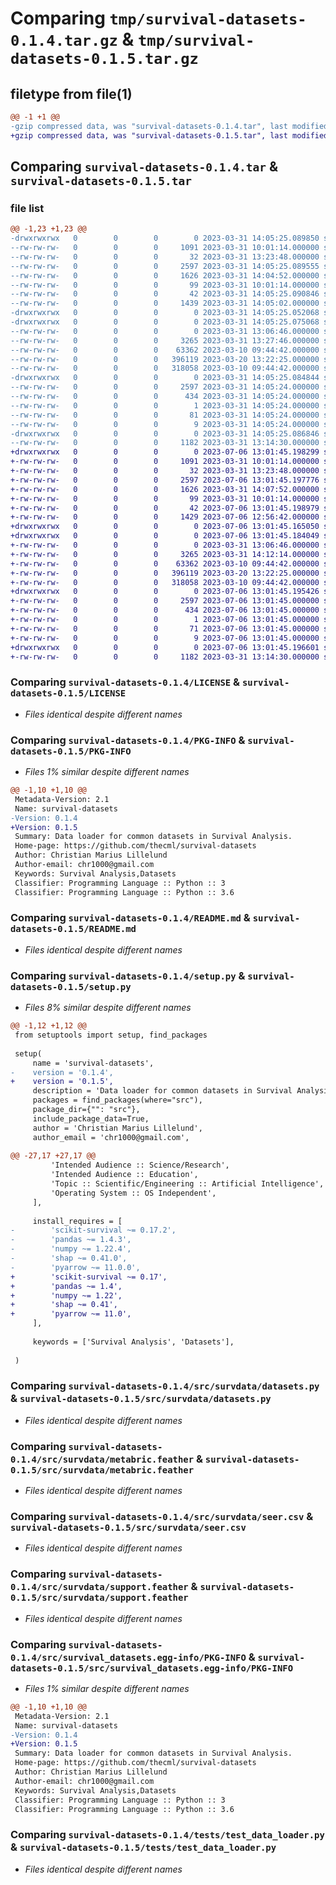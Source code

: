 # Comparing `tmp/survival-datasets-0.1.4.tar.gz` & `tmp/survival-datasets-0.1.5.tar.gz`

## filetype from file(1)

```diff
@@ -1 +1 @@
-gzip compressed data, was "survival-datasets-0.1.4.tar", last modified: Fri Mar 31 14:05:25 2023, max compression
+gzip compressed data, was "survival-datasets-0.1.5.tar", last modified: Thu Jul  6 13:01:45 2023, max compression
```

## Comparing `survival-datasets-0.1.4.tar` & `survival-datasets-0.1.5.tar`

### file list

```diff
@@ -1,23 +1,23 @@
-drwxrwxrwx   0        0        0        0 2023-03-31 14:05:25.089850 survival-datasets-0.1.4/
--rw-rw-rw-   0        0        0     1091 2023-03-31 10:01:14.000000 survival-datasets-0.1.4/LICENSE
--rw-rw-rw-   0        0        0       32 2023-03-31 13:23:48.000000 survival-datasets-0.1.4/MANIFEST.in
--rw-rw-rw-   0        0        0     2597 2023-03-31 14:05:25.089555 survival-datasets-0.1.4/PKG-INFO
--rw-rw-rw-   0        0        0     1626 2023-03-31 14:04:52.000000 survival-datasets-0.1.4/README.md
--rw-rw-rw-   0        0        0       99 2023-03-31 10:01:14.000000 survival-datasets-0.1.4/pyproject.toml
--rw-rw-rw-   0        0        0       42 2023-03-31 14:05:25.090846 survival-datasets-0.1.4/setup.cfg
--rw-rw-rw-   0        0        0     1439 2023-03-31 14:05:02.000000 survival-datasets-0.1.4/setup.py
-drwxrwxrwx   0        0        0        0 2023-03-31 14:05:25.052068 survival-datasets-0.1.4/src/
-drwxrwxrwx   0        0        0        0 2023-03-31 14:05:25.075068 survival-datasets-0.1.4/src/survdata/
--rw-rw-rw-   0        0        0        0 2023-03-31 13:06:46.000000 survival-datasets-0.1.4/src/survdata/__init__.py
--rw-rw-rw-   0        0        0     3265 2023-03-31 13:27:46.000000 survival-datasets-0.1.4/src/survdata/datasets.py
--rw-rw-rw-   0        0        0    63362 2023-03-10 09:44:42.000000 survival-datasets-0.1.4/src/survdata/metabric.feather
--rw-rw-rw-   0        0        0   396119 2023-03-20 13:22:25.000000 survival-datasets-0.1.4/src/survdata/seer.csv
--rw-rw-rw-   0        0        0   318058 2023-03-10 09:44:42.000000 survival-datasets-0.1.4/src/survdata/support.feather
-drwxrwxrwx   0        0        0        0 2023-03-31 14:05:25.084844 survival-datasets-0.1.4/src/survival_datasets.egg-info/
--rw-rw-rw-   0        0        0     2597 2023-03-31 14:05:24.000000 survival-datasets-0.1.4/src/survival_datasets.egg-info/PKG-INFO
--rw-rw-rw-   0        0        0      434 2023-03-31 14:05:24.000000 survival-datasets-0.1.4/src/survival_datasets.egg-info/SOURCES.txt
--rw-rw-rw-   0        0        0        1 2023-03-31 14:05:24.000000 survival-datasets-0.1.4/src/survival_datasets.egg-info/dependency_links.txt
--rw-rw-rw-   0        0        0       81 2023-03-31 14:05:24.000000 survival-datasets-0.1.4/src/survival_datasets.egg-info/requires.txt
--rw-rw-rw-   0        0        0        9 2023-03-31 14:05:24.000000 survival-datasets-0.1.4/src/survival_datasets.egg-info/top_level.txt
-drwxrwxrwx   0        0        0        0 2023-03-31 14:05:25.086846 survival-datasets-0.1.4/tests/
--rw-rw-rw-   0        0        0     1182 2023-03-31 13:14:30.000000 survival-datasets-0.1.4/tests/test_data_loader.py
+drwxrwxrwx   0        0        0        0 2023-07-06 13:01:45.198299 survival-datasets-0.1.5/
+-rw-rw-rw-   0        0        0     1091 2023-03-31 10:01:14.000000 survival-datasets-0.1.5/LICENSE
+-rw-rw-rw-   0        0        0       32 2023-03-31 13:23:48.000000 survival-datasets-0.1.5/MANIFEST.in
+-rw-rw-rw-   0        0        0     2597 2023-07-06 13:01:45.197776 survival-datasets-0.1.5/PKG-INFO
+-rw-rw-rw-   0        0        0     1626 2023-03-31 14:07:52.000000 survival-datasets-0.1.5/README.md
+-rw-rw-rw-   0        0        0       99 2023-03-31 10:01:14.000000 survival-datasets-0.1.5/pyproject.toml
+-rw-rw-rw-   0        0        0       42 2023-07-06 13:01:45.198979 survival-datasets-0.1.5/setup.cfg
+-rw-rw-rw-   0        0        0     1429 2023-07-06 12:56:42.000000 survival-datasets-0.1.5/setup.py
+drwxrwxrwx   0        0        0        0 2023-07-06 13:01:45.165050 survival-datasets-0.1.5/src/
+drwxrwxrwx   0        0        0        0 2023-07-06 13:01:45.184049 survival-datasets-0.1.5/src/survdata/
+-rw-rw-rw-   0        0        0        0 2023-03-31 13:06:46.000000 survival-datasets-0.1.5/src/survdata/__init__.py
+-rw-rw-rw-   0        0        0     3265 2023-03-31 14:12:14.000000 survival-datasets-0.1.5/src/survdata/datasets.py
+-rw-rw-rw-   0        0        0    63362 2023-03-10 09:44:42.000000 survival-datasets-0.1.5/src/survdata/metabric.feather
+-rw-rw-rw-   0        0        0   396119 2023-03-20 13:22:25.000000 survival-datasets-0.1.5/src/survdata/seer.csv
+-rw-rw-rw-   0        0        0   318058 2023-03-10 09:44:42.000000 survival-datasets-0.1.5/src/survdata/support.feather
+drwxrwxrwx   0        0        0        0 2023-07-06 13:01:45.195426 survival-datasets-0.1.5/src/survival_datasets.egg-info/
+-rw-rw-rw-   0        0        0     2597 2023-07-06 13:01:45.000000 survival-datasets-0.1.5/src/survival_datasets.egg-info/PKG-INFO
+-rw-rw-rw-   0        0        0      434 2023-07-06 13:01:45.000000 survival-datasets-0.1.5/src/survival_datasets.egg-info/SOURCES.txt
+-rw-rw-rw-   0        0        0        1 2023-07-06 13:01:45.000000 survival-datasets-0.1.5/src/survival_datasets.egg-info/dependency_links.txt
+-rw-rw-rw-   0        0        0       71 2023-07-06 13:01:45.000000 survival-datasets-0.1.5/src/survival_datasets.egg-info/requires.txt
+-rw-rw-rw-   0        0        0        9 2023-07-06 13:01:45.000000 survival-datasets-0.1.5/src/survival_datasets.egg-info/top_level.txt
+drwxrwxrwx   0        0        0        0 2023-07-06 13:01:45.196601 survival-datasets-0.1.5/tests/
+-rw-rw-rw-   0        0        0     1182 2023-03-31 13:14:30.000000 survival-datasets-0.1.5/tests/test_data_loader.py
```

### Comparing `survival-datasets-0.1.4/LICENSE` & `survival-datasets-0.1.5/LICENSE`

 * *Files identical despite different names*

### Comparing `survival-datasets-0.1.4/PKG-INFO` & `survival-datasets-0.1.5/PKG-INFO`

 * *Files 1% similar despite different names*

```diff
@@ -1,10 +1,10 @@
 Metadata-Version: 2.1
 Name: survival-datasets
-Version: 0.1.4
+Version: 0.1.5
 Summary: Data loader for common datasets in Survival Analysis.
 Home-page: https://github.com/thecml/survival-datasets
 Author: Christian Marius Lillelund
 Author-email: chr1000@gmail.com
 Keywords: Survival Analysis,Datasets
 Classifier: Programming Language :: Python :: 3
 Classifier: Programming Language :: Python :: 3.6
```

### Comparing `survival-datasets-0.1.4/README.md` & `survival-datasets-0.1.5/README.md`

 * *Files identical despite different names*

### Comparing `survival-datasets-0.1.4/setup.py` & `survival-datasets-0.1.5/setup.py`

 * *Files 8% similar despite different names*

```diff
@@ -1,12 +1,12 @@
 from setuptools import setup, find_packages
 
 setup(
     name = 'survival-datasets', 
-    version = '0.1.4',
+    version = '0.1.5',
     description = 'Data loader for common datasets in Survival Analysis.',
     packages = find_packages(where="src"),
     package_dir={"": "src"},
     include_package_data=True,
     author = 'Christian Marius Lillelund',
     author_email = 'chr1000@gmail.com',
     
@@ -27,17 +27,17 @@
         'Intended Audience :: Science/Research',
         'Intended Audience :: Education',
         'Topic :: Scientific/Engineering :: Artificial Intelligence',
         'Operating System :: OS Independent',
     ],
     
     install_requires = [
-        'scikit-survival ~= 0.17.2',
-        'pandas ~= 1.4.3',
-        'numpy ~= 1.22.4',
-        'shap ~= 0.41.0',
-        'pyarrow ~= 11.0.0',
+        'scikit-survival ~= 0.17',
+        'pandas ~= 1.4',
+        'numpy ~= 1.22',
+        'shap ~= 0.41',
+        'pyarrow ~= 11.0',
     ],
     
     keywords = ['Survival Analysis', 'Datasets'],
     
 )
```

### Comparing `survival-datasets-0.1.4/src/survdata/datasets.py` & `survival-datasets-0.1.5/src/survdata/datasets.py`

 * *Files identical despite different names*

### Comparing `survival-datasets-0.1.4/src/survdata/metabric.feather` & `survival-datasets-0.1.5/src/survdata/metabric.feather`

 * *Files identical despite different names*

### Comparing `survival-datasets-0.1.4/src/survdata/seer.csv` & `survival-datasets-0.1.5/src/survdata/seer.csv`

 * *Files identical despite different names*

### Comparing `survival-datasets-0.1.4/src/survdata/support.feather` & `survival-datasets-0.1.5/src/survdata/support.feather`

 * *Files identical despite different names*

### Comparing `survival-datasets-0.1.4/src/survival_datasets.egg-info/PKG-INFO` & `survival-datasets-0.1.5/src/survival_datasets.egg-info/PKG-INFO`

 * *Files 1% similar despite different names*

```diff
@@ -1,10 +1,10 @@
 Metadata-Version: 2.1
 Name: survival-datasets
-Version: 0.1.4
+Version: 0.1.5
 Summary: Data loader for common datasets in Survival Analysis.
 Home-page: https://github.com/thecml/survival-datasets
 Author: Christian Marius Lillelund
 Author-email: chr1000@gmail.com
 Keywords: Survival Analysis,Datasets
 Classifier: Programming Language :: Python :: 3
 Classifier: Programming Language :: Python :: 3.6
```

### Comparing `survival-datasets-0.1.4/tests/test_data_loader.py` & `survival-datasets-0.1.5/tests/test_data_loader.py`

 * *Files identical despite different names*

